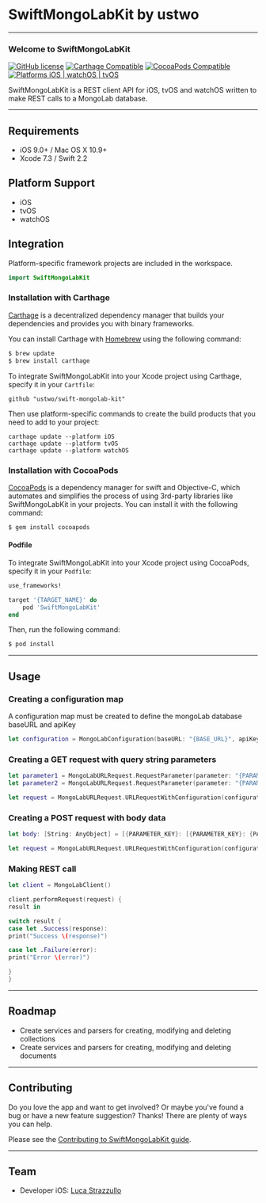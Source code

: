 # SwiftMongoLabKit by ustwo
---

### Welcome to SwiftMongoLabKit 
[![GitHub license](https://img.shields.io/badge/license-MIT-lightgrey.svg)](https://github.com/ustwo/swift-mongolab-kit/blob/master/LICENSE) 
[![Carthage Compatible](https://img.shields.io/badge/Carthage-compatible-4BC51D.svg?style=flat)](https://github.com/Carthage/Carthage)
[![CocoaPods Compatible](https://img.shields.io/badge/Pods-compatible-4BC51D.svg?style=flat)](https://cocoapods.org)
[![Platforms iOS | watchOS | tvOS](https://img.shields.io/badge/Platforms-iOS%20%7C%20watchOS%20%7C%20tvOS-lightgray.svg?style=flat)](https://developer.apple.com/swift/)

SwiftMongoLabKit is a REST client API for iOS, tvOS and watchOS written to make REST calls to a MongoLab database.

---

## Requirements 

- iOS 9.0+ / Mac OS X 10.9+
- Xcode 7.3 / Swift 2.2

## Platform Support

- iOS
- tvOS
- watchOS

## Integration

Platform-specific framework projects are included in the workspace.

``` swift 
import SwiftMongoLabKit
```

### Installation with Carthage

[Carthage](https://github.com/Carthage/Carthage) is a decentralized dependency manager that builds your dependencies and provides you with binary frameworks.

You can install Carthage with [Homebrew](http://brew.sh/) using the following command:

``` bash
$ brew update
$ brew install carthage
```

To integrate SwiftMongoLabKit into your Xcode project using Carthage, specify it in your `Cartfile`:

``` ogdl
github "ustwo/swift-mongolab-kit"
```

Then use platform-specific commands to create the build products that you need to add to your project:

````
carthage update --platform iOS
carthage update --platform tvOS
carthage update --platform watchOS
````

### Installation with CocoaPods

[CocoaPods](http://cocoapods.org) is a dependency manager for swift and Objective-C, which automates and simplifies the process of using 3rd-party libraries like SwiftMongoLabKit in your projects. You can install it with the following command:

```bash
$ gem install cocoapods
```

#### Podfile

To integrate SwiftMongoLabKit into your Xcode project using CocoaPods, specify it in your `Podfile`:

```ruby
use_frameworks!

target '{TARGET_NAME}' do
    pod 'SwiftMongoLabKit'
end
```

Then, run the following command:

```bash
$ pod install
```

---

## Usage

### Creating a configuration map

A configuration map must be created to define the mongoLab database baseURL and apiKey

``` swift 
let configuration = MongoLabConfiguration(baseURL: "{BASE_URL}", apiKey: "{API_KEY}")
```

### Creating a GET request with query string parameters

``` Swift
let parameter1 = MongoLabURLRequest.RequestParameter(parameter: "{PARAMETER_NAME}", value: "{PARAMETER_VALUE}")
let parameter2 = MongoLabURLRequest.RequestParameter(parameter: "{PARAMETER_NAME}", value: "{PARAMETER_VALUE}")

let request = MongoLabURLRequest.URLRequestWithConfiguration(configuration, relativeURL: "collections/[COLLECTION_NAME]", method: .GET, parameters: [parameter1, parameter2], bodyData: nil)
```

### Creating a POST request with body data

``` Swift
let body: [String: AnyObject] = [{PARAMETER_KEY}: [{PARAMETER_KEY}: {PARAMETER_VALUE}]]

let request = MongoLabURLRequest.URLRequestWithConfiguration(configuration, relativeURL: "collections/[COLLECTION_NAME]", method: .POST, parameters: [], bodyData: body)
```

### Making REST call

``` Swift
let client = MongoLabClient()

client.performRequest(request) {
result in

switch result {
case let .Success(response):
print("Success \(response)")

case let .Failure(error):
print("Error \(error)")

}
}
```

---

## Roadmap

* Create services and parsers for creating, modifying and deleting collections
* Create services and parsers for creating, modifying and deleting documents

---

## Contributing

Do you love the app and want to get involved? Or maybe you've found a bug or 
have a new feature suggestion? Thanks! There are plenty of ways you can help.

Please see the [Contributing to SwiftMongoLabKit guide](https://github.com/ustwo/swift-mongolab-kit/blob/develop/CONTRIBUTING.md).

---

## Team

* Developer iOS: [Luca Strazzullo](mailto:luca@ustwo.com)
